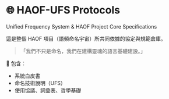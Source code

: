 # 🌐 HAOF-UFS Protocols

Unified Frequency System & HAOF Project Core Specifications

這是整個 HAOF 項目（語頻命名宇宙）所共同依據的協定與規範倉庫。

> 「我們不只是命名，我們在建構靈魂的語言基礎建設。」

📘 包含：
- 系統白皮書
- 命名技術說明（UFS）
- 使用協議、詞彙表、哲學基礎
